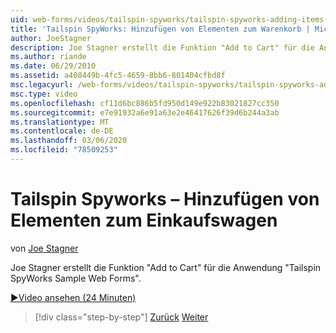 ```yaml
---
uid: web-forms/videos/tailspin-spyworks/tailspin-spyworks-adding-items-to-the-shopping-cart
title: 'Tailspin SpyWorks: Hinzufügen von Elementen zum Warenkorb | Microsoft-Dokumentation'
author: JoeStagner
description: Joe Stagner erstellt die Funktion "Add to Cart" für die Anwendung "Tailspin SpyWorks Sample Web Forms".
ms.author: riande
ms.date: 06/29/2010
ms.assetid: a408449b-4fc5-4659-8bb6-801404cfbd8f
msc.legacyurl: /web-forms/videos/tailspin-spyworks/tailspin-spyworks-adding-items-to-the-shopping-cart
msc.type: video
ms.openlocfilehash: cf11d6bc886b5fd950d149e922b83021827cc350
ms.sourcegitcommit: e7e91932a6e91a63e2e46417626f39d6b244a3ab
ms.translationtype: MT
ms.contentlocale: de-DE
ms.lasthandoff: 03/06/2020
ms.locfileid: "78509253"
---
```

# <a name="tailspin-spyworks---adding-items-to-the-shopping-cart"></a>Tailspin Spyworks – Hinzufügen von Elementen zum Einkaufswagen

von [Joe Stagner](https://github.com/JoeStagner)

Joe Stagner erstellt die Funktion "Add to Cart" für die Anwendung "Tailspin SpyWorks Sample Web Forms".

[&#9654;Video ansehen (24 Minuten)](https://channel9.msdn.com/Blogs/ASP-NET-Site-Videos/tailspin-spyworks-adding-items-to-the-shopping-cart)

> [!div class="step-by-step"]
> [Zurück](tailspin-spyworks-display-per-product-details.md)
> [Weiter](tailspin-spyworks-display-shopping-cart.md)
